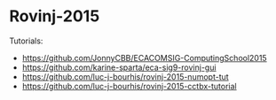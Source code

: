 # Rovinj-2015

Tutorials:
- https://github.com/JonnyCBB/ECACOMSIG-ComputingSchool2015
- https://github.com/karine-sparta/eca-sig9-rovinj-gui
- https://github.com/luc-j-bourhis/rovinj-2015-numopt-tut
- https://github.com/luc-j-bourhis/rovinj-2015-cctbx-tutorial
